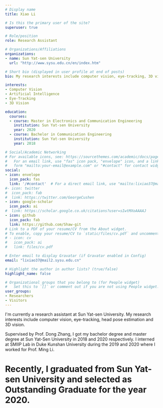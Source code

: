 ```yaml
---
# Display name
title: Xiao Li

# Is this the primary user of the site?
superuser: true

# Role/position
role: Research Assistant

# Organizations/Affiliations
organizations:
- name: Sun Yat-sen University
  url: "http://www.sysu.edu.cn/en/index.htm"

# Short bio (displayed in user profile at end of posts)
bio: My research interests include computer vision, eye-tracking, 3D vision and programmable matter.

interests:
- Computer Vision
- Artificial Intelligence
- Eye-Tracking
- 3D Vision

education:
  courses:
  - course: Master in Electronics and Communication Engineering
    institution: Sun Yat-sen University
    year: 2020
  - course: Bachelor in Communication Engineering
    institution: Sun Yat-sen University
    year: 2018

# Social/Academic Networking
# For available icons, see: https://sourcethemes.com/academic/docs/page-builder/#icons
#   For an email link, use "fas" icon pack, "envelope" icon, and a link in the
#   form "mailto:your-email@example.com" or "#contact" for contact widget.
social:
- icon: envelope
  icon_pack: fas
  link: '/#contact'  # For a direct email link, use "mailto:lixiao37@mail2.sysu.edu.cn".
#- icon: twitter
#  icon_pack: fab
#  link: https://twitter.com/GeorgeCushen
- icon: google-scholar
  icon_pack: ai
#  link: https://scholar.google.co.uk/citations?user=sIwtMXoAAAAJ
- icon: github
  icon_pack: fab
  link: https://github.com/Shaw-git
# Link to a PDF of your resume/CV from the About widget.
# To enable, copy your resume/CV to `static/files/cv.pdf` and uncomment the lines below.
# - icon: cv
#   icon_pack: ai
#   link: files/cv.pdf

# Enter email to display Gravatar (if Gravatar enabled in Config)
email: "lixiao37@mail2.sysu.edu.cn"

# Highlight the author in author lists? (true/false)
highlight_name: false

# Organizational groups that you belong to (for People widget)
#   Set this to `[]` or comment out if you are not using People widget.
user_groups:
- Researchers
- Visitors
---
```


I'm currently a research assistant at Sun Yat-sen University. My research interests include computer vision, eye-tracking, head pose estimation and 3D vision. 

Supervised by Prof. Dong Zhang, I got my bachelor degree and master degree at Sun Yat-Sen University in 2018 and 2020 respectively. I interned at SMIIP Lab in Duke Kunshan University during the 2019 and 2020 where I worked for Prof. Ming Li.

# Recently, I graduated from Sun Yat-sen University and selected as Outstanding Graduate for the year 2020.
